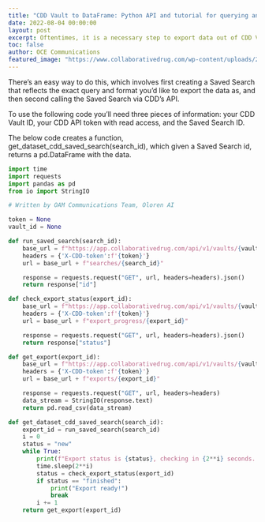 ```yaml
---
title: "CDD Vault to DataFrame: Python API and tutorial for querying and downloading data"
date: 2022-08-04 00:00:00
layout: post
excerpt: Oftentimes, it is a necessary step to export data out of CDD Vault into Python or otherwise onto a local machine. This can be an annoying task, so we want to help make the process as simple as possible so you can get to your analysis.
toc: false
author: OCE Communications
featured_image: "https://www.collaborativedrug.com/wp-content/uploads/2019/07/visualization-1.gif"
---
```


There’s an easy way to do this, which involves first creating a Saved Search that reflects the exact query and format you’d like to export the data as, and then second calling the Saved Search via CDD’s API.

To use the following code you’ll need three pieces of information: your CDD Vault ID, your CDD API token with read access, and the Saved Search ID.

The below code creates a function, get_dataset_cdd_saved_search(search_id), which given a Saved Search id, returns a pd.DataFrame with the data.
```python
import time
import requests
import pandas as pd
from io import StringIO

# Written by OAM Communications Team, Oloren AI

token = None
vault_id = None

def run_saved_search(search_id):
    base_url = f"https://app.collaborativedrug.com/api/v1/vaults/{vault_id}/"
    headers = {'X-CDD-token':f'{token}'}
    url = base_url + f"searches/{search_id}"

    response = requests.request("GET", url, headers=headers).json()
    return response["id"]

def check_export_status(export_id):
    base_url = f"https://app.collaborativedrug.com/api/v1/vaults/{vault_id}/"
    headers = {'X-CDD-token':f'{token}'}
    url = base_url + f"export_progress/{export_id}"

    response = requests.request("GET", url, headers=headers).json()
    return response["status"]

def get_export(export_id):
    base_url = f"https://app.collaborativedrug.com/api/v1/vaults/{vault_id}/"
    headers = {'X-CDD-token':f'{token}'}
    url = base_url + f"exports/{export_id}"

    response = requests.request("GET", url, headers=headers)
    data_stream = StringIO(response.text)
    return pd.read_csv(data_stream)

def get_dataset_cdd_saved_search(search_id):
    export_id = run_saved_search(search_id)
    i = 0
    status = "new"
    while True:
        print(f"Export status is {status}, checking in {2**i} seconds...")
        time.sleep(2**i)
        status = check_export_status(export_id)
        if status == "finished":
            print("Export ready!")
            break
        i += 1
    return get_export(export_id)
```